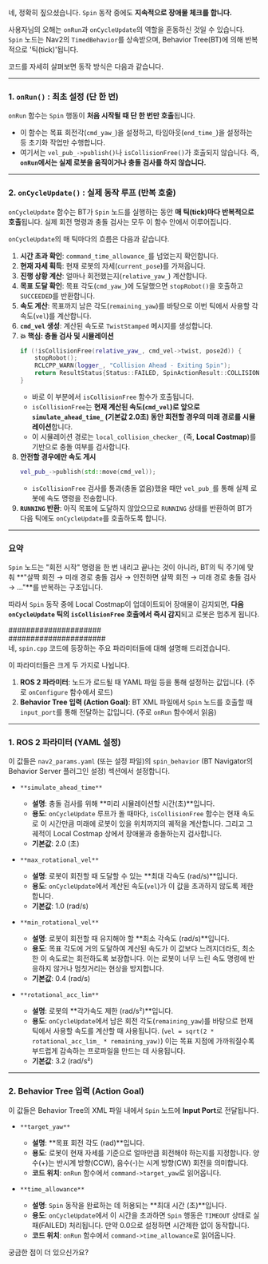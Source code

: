 네, 정확히 짚으셨습니다. `Spin` 동작 중에도 **지속적으로 장애물 체크를 합니다.**

사용자님의 오해는 `onRun`과 `onCycleUpdate`의 역할을 혼동하신 것일 수 있습니다. `Spin` 노드는 Nav2의 `TimedBehavior`를 상속받으며, Behavior Tree(BT)에 의해 반복적으로 '틱(tick)'됩니다.

코드를 자세히 살펴보면 동작 방식은 다음과 같습니다.

-----

### 1\. `onRun()` : 최초 설정 (단 한 번)

`onRun` 함수는 `Spin` 행동이 **처음 시작될 때 단 한 번만 호출**됩니다.

  * 이 함수는 목표 회전각(`cmd_yaw_`)을 설정하고, 타임아웃(`end_time_`)을 설정하는 등 초기화 작업만 수행합니다.
  * 여기서는 `vel_pub_->publish()`나 `isCollisionFree()`가 호출되지 않습니다. 즉, **`onRun`에서는 실제 로봇을 움직이거나 충돌 검사를 하지 않습니다.**

-----

### 2\. `onCycleUpdate()` : 실제 동작 루프 (반복 호출)

`onCycleUpdate` 함수는 BT가 `Spin` 노드를 실행하는 동안 **매 틱(tick)마다 반복적으로 호출**됩니다. 실제 회전 명령과 충돌 검사는 모두 이 함수 안에서 이루어집니다.

`onCycleUpdate`의 매 틱마다의 흐름은 다음과 같습니다.

1.  **시간 초과 확인**: `command_time_allowance_`를 넘었는지 확인합니다.
2.  **현재 자세 획득**: 현재 로봇의 자세(`current_pose`)를 가져옵니다.
3.  **진행 상황 계산**: 얼마나 회전했는지(`relative_yaw_`) 계산합니다.
4.  **목표 도달 확인**: 목표 각도(`cmd_yaw_`)에 도달했으면 `stopRobot()`을 호출하고 `SUCCEEDED`를 반환합니다.
5.  **속도 계산**: 목표까지 남은 각도(`remaining_yaw`)를 바탕으로 이번 틱에서 사용할 각속도(`vel`)를 계산합니다.
6.  **`cmd_vel` 생성**: 계산된 속도로 `TwistStamped` 메시지를 생성합니다.
7.  **💥 핵심: 충돌 검사 및 시뮬레이션**
    ```cpp
    if (!isCollisionFree(relative_yaw_, cmd_vel->twist, pose2d)) {
        stopRobot();
        RCLCPP_WARN(logger_, "Collision Ahead - Exiting Spin");
        return ResultStatus{Status::FAILED, SpinActionResult::COLLISION_AHEAD};
    }
    ```
      * 바로 이 부분에서 `isCollisionFree` 함수가 호출됩니다.
      * `isCollisionFree`는 **현재 계산된 속도(`cmd_vel`)로 앞으로 `simulate_ahead_time_` (기본값 2.0초) 동안 회전할 경우의 미래 경로를 시뮬레이션**합니다.
      * 이 시뮬레이션 경로는 `local_collision_checker_` (즉, **Local Costmap**)를 기반으로 충돌 여부를 검사합니다.
8.  **안전할 경우에만 속도 게시**
    ```cpp
    vel_pub_->publish(std::move(cmd_vel));
    ```
      * `isCollisionFree` 검사를 통과(충돌 없음)했을 때만 `vel_pub_`를 통해 실제 로봇에 속도 명령을 전송합니다.
9.  **`RUNNING` 반환**: 아직 목표에 도달하지 않았으므로 `RUNNING` 상태를 반환하여 BT가 다음 틱에도 `onCycleUpdate`를 호출하도록 합니다.

-----

### 요약

`Spin` 노드는 "회전 시작" 명령을 한 번 내리고 끝나는 것이 아니라, BT의 틱 주기에 맞춰 \*\*"살짝 회전 → 미래 경로 충돌 검사 → 안전하면 살짝 회전 → 미래 경로 충돌 검사 → ..."\*\*를 반복하는 구조입니다.

따라서 `Spin` 동작 중에 Local Costmap이 업데이트되어 장애물이 감지되면, **다음 `onCycleUpdate` 틱의 `isCollisionFree` 호출에서 즉시 감지**되고 로봇은 멈추게 됩니다.


#####################  
######################  
네, `spin.cpp` 코드에 등장하는 주요 파라미터들에 대해 설명해 드리겠습니다.

이 파라미터들은 크게 두 가지로 나뉩니다.
1.  **ROS 2 파라미터**: 노드가 로드될 때 YAML 파일 등을 통해 설정하는 값입니다. (주로 `onConfigure` 함수에서 로드)
2.  **Behavior Tree 입력 (Action Goal)**: BT XML 파일에서 `Spin` 노드를 호출할 때 `input_port`를 통해 전달하는 값입니다. (주로 `onRun` 함수에서 읽음)

---

### 1. ROS 2 파라미터 (YAML 설정)

이 값들은 `nav2_params.yaml` (또는 설정 파일)의 `spin_behavior` (BT Navigator의 Behavior Server 플러그인 설정) 섹션에서 설정합니다.

* `**simulate_ahead_time**`
    * **설명**: 충돌 검사를 위해 **미리 시뮬레이션할 시간(초)**입니다.
    * **용도**: `onCycleUpdate` 루프가 돌 때마다, `isCollisionFree` 함수는 현재 속도로 이 시간만큼 미래에 로봇이 있을 위치까지의 궤적을 계산합니다. 그리고 그 궤적이 Local Costmap 상에서 장애물과 충돌하는지 검사합니다.
    * **기본값**: 2.0 (초)

* `**max_rotational_vel**`
    * **설명**: 로봇이 회전할 때 도달할 수 있는 **최대 각속도 (rad/s)**입니다.
    * **용도**: `onCycleUpdate`에서 계산된 속도(`vel`)가 이 값을 초과하지 않도록 제한합니다.
    * **기본값**: 1.0 (rad/s)

* `**min_rotational_vel**`
    * **설명**: 로봇이 회전할 때 유지해야 할 **최소 각속도 (rad/s)**입니다.
    * **용도**: 목표 각도에 거의 도달하여 계산된 속도가 이 값보다 느려지더라도, 최소한 이 속도로는 회전하도록 보장합니다. 이는 로봇이 너무 느린 속도 명령에 반응하지 않거나 멈칫거리는 현상을 방지합니다.
    * **기본값**: 0.4 (rad/s)

* `**rotational_acc_lim**`
    * **설명**: 로봇의 **각가속도 제한 (rad/s²)**입니다.
    * **용도**: `onCycleUpdate`에서 남은 회전 각도(`remaining_yaw`)를 바탕으로 현재 틱에서 사용할 속도를 계산할 때 사용됩니다. (`vel = sqrt(2 * rotational_acc_lim_ * remaining_yaw)`) 이는 목표 지점에 가까워질수록 부드럽게 감속하는 프로파일을 만드는 데 사용됩니다.
    * **기본값**: 3.2 (rad/s²)

---

### 2. Behavior Tree 입력 (Action Goal)

이 값들은 Behavior Tree의 XML 파일 내에서 `Spin` 노드에 **Input Port**로 전달됩니다.

* `**target_yaw**`
    * **설명**: **목표 회전 각도 (rad)**입니다.
    * **용도**: 로봇이 현재 자세를 기준으로 얼마만큼 회전해야 하는지를 지정합니다. 양수(+)는 반시계 방향(CCW), 음수(-)는 시계 방향(CW) 회전을 의미합니다.
    * **코드 위치**: `onRun` 함수에서 `command->target_yaw`로 읽어옵니다.

* `**time_allowance**`
    * **설명**: `Spin` 동작을 완료하는 데 허용되는 **최대 시간 (초)**입니다.
    * **용도**: `onCycleUpdate`에서 이 시간을 초과하면 `Spin` 행동은 `TIMEOUT` 상태로 실패(FAILED) 처리됩니다. 만약 0.0으로 설정하면 시간제한 없이 동작합니다.
    * **코드 위치**: `onRun` 함수에서 `command->time_allowance`로 읽어옵니다.

궁금한 점이 더 있으신가요?
